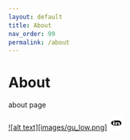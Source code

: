 ```yaml
---
layout: default
title: About 
nav_order: 99
permalink: /about
---
```


# About

about page 

[![alt text][images/gu_low.png]][1]
[![alt text][2.1]][2]


[1.1]: test
[2.1]: https://github.com/joebd/websitedraft/blob/main/images/lin_low.png (linkedlin icon with padding)



[1]: http://www.github.com/joebd
[2]: http://www.joebd.github.io/websitedraft 


